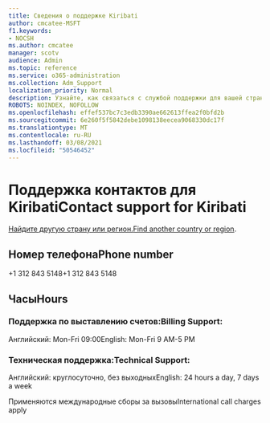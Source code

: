```yaml
---
title: Сведения о поддержке Kiribati
author: cmcatee-MSFT
f1.keywords:
- NOCSH
ms.author: cmcatee
manager: scotv
audience: Admin
ms.topic: reference
ms.service: o365-administration
ms.collection: Adm_Support
localization_priority: Normal
description: Узнайте, как связаться с службой поддержки для вашей страны или региона.
ROBOTS: NOINDEX, NOFOLLOW
ms.openlocfilehash: effef537bc7c3edb3390ae662613ffea2f0bfd2b
ms.sourcegitcommit: 6e260f5f5842debe1098138eecea9068330dc17f
ms.translationtype: MT
ms.contentlocale: ru-RU
ms.lasthandoff: 03/08/2021
ms.locfileid: "50546452"
---
```

# <a name="contact-support-for-kiribati"></a><span data-ttu-id="0aedb-103">Поддержка контактов для Kiribati</span><span class="sxs-lookup"><span data-stu-id="0aedb-103">Contact support for Kiribati</span></span>

<span data-ttu-id="0aedb-104">[Найдите другую страну или регион.](../contact-support-for-business-products.md)</span><span class="sxs-lookup"><span data-stu-id="0aedb-104">[Find another country or region](../contact-support-for-business-products.md).</span></span>

## <a name="phone-number"></a><span data-ttu-id="0aedb-105">Номер телефона</span><span class="sxs-lookup"><span data-stu-id="0aedb-105">Phone number</span></span>
<span data-ttu-id="0aedb-106">+1 312 843 5148</span><span class="sxs-lookup"><span data-stu-id="0aedb-106">+1 312 843 5148</span></span>

## <a name="hours"></a><span data-ttu-id="0aedb-107">Часы</span><span class="sxs-lookup"><span data-stu-id="0aedb-107">Hours</span></span>
### <a name="billing-support"></a><span data-ttu-id="0aedb-108">Поддержка по выставлению счетов:</span><span class="sxs-lookup"><span data-stu-id="0aedb-108">Billing Support:</span></span>

<span data-ttu-id="0aedb-109">Английский: Mon-Fri 09:00</span><span class="sxs-lookup"><span data-stu-id="0aedb-109">English: Mon-Fri 9 AM-5 PM</span></span>

### <a name="technical-support"></a><span data-ttu-id="0aedb-110">Техническая поддержка:</span><span class="sxs-lookup"><span data-stu-id="0aedb-110">Technical Support:</span></span>

<span data-ttu-id="0aedb-111">Английский: круглосуточно, без выходных</span><span class="sxs-lookup"><span data-stu-id="0aedb-111">English: 24 hours a day, 7 days a week</span></span>

<span data-ttu-id="0aedb-112">Применяются международные сборы за вызовы</span><span class="sxs-lookup"><span data-stu-id="0aedb-112">International call charges apply</span></span>

